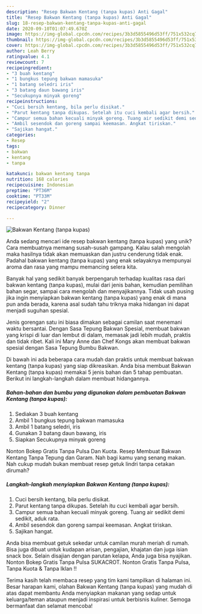 ```yaml
---
description: "Resep Bakwan Kentang (tanpa kupas) Anti Gagal"
title: "Resep Bakwan Kentang (tanpa kupas) Anti Gagal"
slug: 18-resep-bakwan-kentang-tanpa-kupas-anti-gagal
date: 2020-09-10T01:07:49.670Z
image: https://img-global.cpcdn.com/recipes/3b3d5855496d53ff/751x532cq70/bakwan-kentang-tanpa-kupas-foto-resep-utama.jpg
thumbnail: https://img-global.cpcdn.com/recipes/3b3d5855496d53ff/751x532cq70/bakwan-kentang-tanpa-kupas-foto-resep-utama.jpg
cover: https://img-global.cpcdn.com/recipes/3b3d5855496d53ff/751x532cq70/bakwan-kentang-tanpa-kupas-foto-resep-utama.jpg
author: Leah Berry
ratingvalue: 4.1
reviewcount: 7
recipeingredient:
- "3 buah kentang"
- "1 bungkus tepung bakwan mamasuka"
- "1 batang seledri iris"
- "3 batang daun bawang iris"
- "Secukupnya minyak goreng"
recipeinstructions:
- "Cuci bersih kentang, bila perlu disikat."
- "Parut kentang tanpa dikupas. Setelah itu cuci kembali agar bersih."
- "Campur semua bahan kecuali minyak goreng. Tuang air sedikit demi sedikit, aduk rata."
- "Ambil sesendok dan goreng sampai keemasan. Angkat tiriskan."
- "Sajikan hangat."
categories:
- Resep
tags:
- bakwan
- kentang
- tanpa

katakunci: bakwan kentang tanpa 
nutrition: 168 calories
recipecuisine: Indonesian
preptime: "PT36M"
cooktime: "PT33M"
recipeyield: "2"
recipecategory: Dinner

---
```



![Bakwan Kentang (tanpa kupas)](https://img-global.cpcdn.com/recipes/3b3d5855496d53ff/751x532cq70/bakwan-kentang-tanpa-kupas-foto-resep-utama.jpg)

Anda sedang mencari ide resep bakwan kentang (tanpa kupas) yang unik? Cara membuatnya memang susah-susah gampang. Kalau salah mengolah maka hasilnya tidak akan memuaskan dan justru cenderung tidak enak. Padahal bakwan kentang (tanpa kupas) yang enak selayaknya mempunyai aroma dan rasa yang mampu memancing selera kita.

Banyak hal yang sedikit banyak berpengaruh terhadap kualitas rasa dari bakwan kentang (tanpa kupas), mulai dari jenis bahan, kemudian pemilihan bahan segar, sampai cara mengolah dan menyajikannya. Tidak usah pusing jika ingin menyiapkan bakwan kentang (tanpa kupas) yang enak di mana pun anda berada, karena asal sudah tahu triknya maka hidangan ini dapat menjadi suguhan spesial.

Jenis gorengan satu ini biasa dimakan sebagai camilan saat menemani waktu bersantai. Dengan Sasa Tepung Bakwan Spesial, membuat bakwan yang krispi di luar dan lembut di dalam, memasak jadi lebih mudah, praktis dan tidak ribet. Kali ini Mary Anne dan Chef Kongs akan membuat bakwan spesial dengan Sasa Tepung Bumbu Bakwan.


Di bawah ini ada beberapa cara mudah dan praktis untuk membuat bakwan kentang (tanpa kupas) yang siap dikreasikan. Anda bisa membuat Bakwan Kentang (tanpa kupas) memakai 5 jenis bahan dan 5 tahap pembuatan. Berikut ini langkah-langkah dalam membuat hidangannya.

<!--inarticleads1-->

##### Bahan-bahan dan bumbu yang digunakan dalam pembuatan Bakwan Kentang (tanpa kupas):

1. Sediakan 3 buah kentang
1. Ambil 1 bungkus tepung bakwan mamasuka
1. Ambil 1 batang seledri, iris
1. Gunakan 3 batang daun bawang, iris
1. Siapkan Secukupnya minyak goreng


Nonton Bokep Gratis Tanpa Pulsa Dan Kuota. Resep Membuat Bakwan Kentang Tanpa Tepung dan Garam. Nah bagi kamu yang senang makan. Nah cukup mudah bukan membuat resep getuk lindri tanpa cetakan dirumah? 

<!--inarticleads2-->

##### Langkah-langkah menyiapkan Bakwan Kentang (tanpa kupas):

1. Cuci bersih kentang, bila perlu disikat.
1. Parut kentang tanpa dikupas. Setelah itu cuci kembali agar bersih.
1. Campur semua bahan kecuali minyak goreng. Tuang air sedikit demi sedikit, aduk rata.
1. Ambil sesendok dan goreng sampai keemasan. Angkat tiriskan.
1. Sajikan hangat.


Anda bisa membuat getuk sekedar untuk camilan murah meriah di rumah. Bisa juga dibuat untuk kudapan arisan, pengajian, khajatan dan juga isian snack box. Selain disajian dengan parutan kelapa, Anda juga bisa nyajikan. Nonton Bokep Gratis Tanpa Pulsa SUKACROT. Nonton Gratis Tanpa Pulsa, Tanpa Kuota &amp; Tanpa Iklan !! 

Terima kasih telah membaca resep yang tim kami tampilkan di halaman ini. Besar harapan kami, olahan Bakwan Kentang (tanpa kupas) yang mudah di atas dapat membantu Anda menyiapkan makanan yang sedap untuk keluarga/teman ataupun menjadi inspirasi untuk berbisnis kuliner. Semoga bermanfaat dan selamat mencoba!
